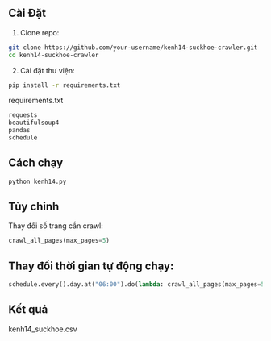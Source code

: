 ## Cài Đặt

1. Clone repo:

```bash
git clone https://github.com/your-username/kenh14-suckhoe-crawler.git
cd kenh14-suckhoe-crawler
```

2. Cài đặt thư viện:
```bash
pip install -r requirements.txt
```

requirements.txt
```bash
requests
beautifulsoup4
pandas
schedule
```


## Cách chạy

```bash
python kenh14.py
```

## Tùy chỉnh
Thay đổi số trang cần crawl:
```python
crawl_all_pages(max_pages=5)  
```

## Thay đổi thời gian tự động chạy:
```python
schedule.every().day.at("06:00").do(lambda: crawl_all_pages(max_pages=5)) 
```
## Kết quả

kenh14_suckhoe.csv
